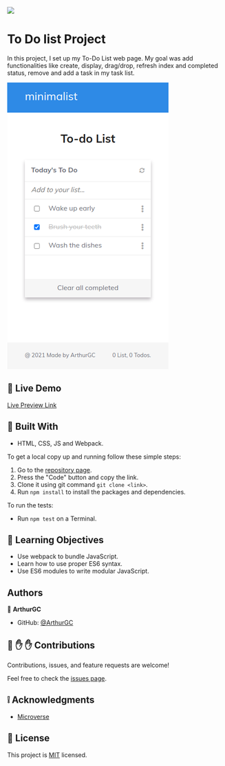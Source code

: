 ![](https://img.shields.io/badge/Microverse-blueviolet)

# To Do list Project

In this project, I set up my To-Do List web page. My goal was add functionalities like create, display, drag/drop, refresh index and completed status, remove and add a task in my task list. 

![screenshot](/public/To-do-list-website.png)

## :red_circle: Live Demo

[Live Preview Link](https://arthurgc.github.io/to-do-list-project/)

## :hammer: Built With

- HTML, CSS, JS and Webpack.

To get a local copy up and running follow these simple steps:

1. Go to the [repository page](https://github.com/ArthurGC/to-do-list-project/tree/add-list-structure).
2. Press the "Code" button and copy the link.
3. Clone it using git command `git clone <link>`.
4. Run `npm install` to install the packages and dependencies.

To run the tests:

- Run `npm test` on a Terminal.

## :blue_book: Learning Objectives

- Use webpack to bundle JavaScript.
- Learn how to use proper ES6 syntax.
- Use ES6 modules to write modular JavaScript.

## Authors

👤 **ArthurGC**

- GitHub: [@ArthurGC](https://github.com/ArthurGC)

## 🤝 :raised_hand: :raised_hand: Contributions

Contributions, issues, and feature requests are welcome!

Feel free to check the [issues page](https://github.com/ArthurGC/to-do-list-project/issues).

## :grey_exclamation: Acknowledgments

- [Microverse](https://www.microverse.org/)

## 📝 License

This project is [MIT](LICENSE) licensed.

